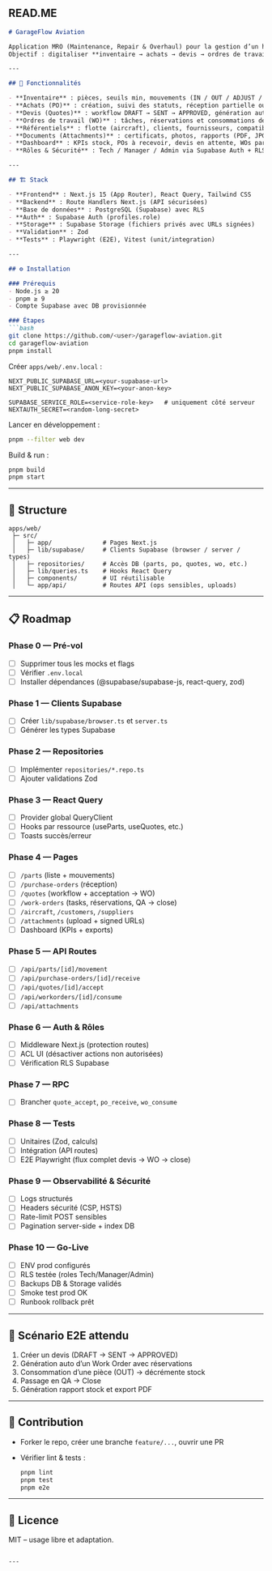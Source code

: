 READ.ME
---

````markdown
# GarageFlow Aviation

Application MRO (Maintenance, Repair & Overhaul) pour la gestion d’un hangar aéronautique.  
Objectif : digitaliser **inventaire → achats → devis → ordres de travail → traçabilité** avec **Supabase** (DB + Auth + Storage).

---

## 🚀 Fonctionnalités

- **Inventaire** : pièces, seuils min, mouvements (IN / OUT / ADJUST / RECEIVE), historique complet.  
- **Achats (PO)** : création, suivi des statuts, réception partielle ou complète.  
- **Devis (Quotes)** : workflow DRAFT → SENT → APPROVED, génération automatique de Work Orders.  
- **Ordres de travail (WO)** : tâches, réservations et consommations de pièces, QA, clôture.  
- **Référentiels** : flotte (aircraft), clients, fournisseurs, compatibilité pièces↔avions.  
- **Documents (Attachments)** : certificats, photos, rapports (PDF, JPG, PNG).  
- **Dashboard** : KPIs stock, POs à recevoir, devis en attente, WOs par statut.  
- **Rôles & Sécurité** : Tech / Manager / Admin via Supabase Auth + RLS.

---

## 🏗️ Stack

- **Frontend** : Next.js 15 (App Router), React Query, Tailwind CSS  
- **Backend** : Route Handlers Next.js (API sécurisées)  
- **Base de données** : PostgreSQL (Supabase) avec RLS  
- **Auth** : Supabase Auth (profiles.role)  
- **Storage** : Supabase Storage (fichiers privés avec URLs signées)  
- **Validation** : Zod  
- **Tests** : Playwright (E2E), Vitest (unit/integration)

---

## ⚙️ Installation

### Prérequis
- Node.js ≥ 20  
- pnpm ≥ 9  
- Compte Supabase avec DB provisionnée

### Étapes
```bash
git clone https://github.com/<user>/garageflow-aviation.git
cd garageflow-aviation
pnpm install
````

Créer `apps/web/.env.local` :

```env
NEXT_PUBLIC_SUPABASE_URL=<your-supabase-url>
NEXT_PUBLIC_SUPABASE_ANON_KEY=<your-anon-key>

SUPABASE_SERVICE_ROLE=<service-role-key>   # uniquement côté serveur
NEXTAUTH_SECRET=<random-long-secret>
```

Lancer en développement :

```bash
pnpm --filter web dev
```

Build & run :

```bash
pnpm build
pnpm start
```

---

## 📂 Structure

```
apps/web/
 ├─ src/
 │   ├─ app/              # Pages Next.js
 │   ├─ lib/supabase/     # Clients Supabase (browser / server / types)
 │   ├─ repositories/     # Accès DB (parts, po, quotes, wo, etc.)
 │   ├─ lib/queries.ts    # Hooks React Query
 │   ├─ components/       # UI réutilisable
 │   └─ app/api/          # Routes API (ops sensibles, uploads)
```

---

## 📋 Roadmap

### Phase 0 — Pré-vol

* [ ] Supprimer tous les mocks et flags
* [ ] Vérifier `.env.local`
* [ ] Installer dépendances (@supabase/supabase-js, react-query, zod)

### Phase 1 — Clients Supabase

* [ ] Créer `lib/supabase/browser.ts` et `server.ts`
* [ ] Générer les types Supabase

### Phase 2 — Repositories

* [ ] Implémenter `repositories/*.repo.ts`
* [ ] Ajouter validations Zod

### Phase 3 — React Query

* [ ] Provider global QueryClient
* [ ] Hooks par ressource (useParts, useQuotes, etc.)
* [ ] Toasts succès/erreur

### Phase 4 — Pages

* [ ] `/parts` (liste + mouvements)
* [ ] `/purchase-orders` (réception)
* [ ] `/quotes` (workflow + acceptation → WO)
* [ ] `/work-orders` (tasks, réservations, QA → close)
* [ ] `/aircraft`, `/customers`, `/suppliers`
* [ ] `/attachments` (upload + signed URLs)
* [ ] Dashboard (KPIs + exports)

### Phase 5 — API Routes

* [ ] `/api/parts/[id]/movement`
* [ ] `/api/purchase-orders/[id]/receive`
* [ ] `/api/quotes/[id]/accept`
* [ ] `/api/workorders/[id]/consume`
* [ ] `/api/attachments`

### Phase 6 — Auth & Rôles

* [ ] Middleware Next.js (protection routes)
* [ ] ACL UI (désactiver actions non autorisées)
* [ ] Vérification RLS Supabase

### Phase 7 — RPC

* [ ] Brancher `quote_accept`, `po_receive`, `wo_consume`

### Phase 8 — Tests

* [ ] Unitaires (Zod, calculs)
* [ ] Intégration (API routes)
* [ ] E2E Playwright (flux complet devis → WO → close)

### Phase 9 — Observabilité & Sécurité

* [ ] Logs structurés
* [ ] Headers sécurité (CSP, HSTS)
* [ ] Rate-limit POST sensibles
* [ ] Pagination server-side + index DB

### Phase 10 — Go-Live

* [ ] ENV prod configurés
* [ ] RLS testée (roles Tech/Manager/Admin)
* [ ] Backups DB & Storage validés
* [ ] Smoke test prod OK
* [ ] Runbook rollback prêt

---

## 🧪 Scénario E2E attendu

1. Créer un devis (DRAFT → SENT → APPROVED)
2. Génération auto d’un Work Order avec réservations
3. Consommation d’une pièce (OUT) → décrémente stock
4. Passage en QA → Close
5. Génération rapport stock et export PDF

---

## 🤝 Contribution

* Forker le repo, créer une branche `feature/...`, ouvrir une PR
* Vérifier lint & tests :

  ```bash
  pnpm lint
  pnpm test
  pnpm e2e
  ```

---

## 📜 Licence

MIT – usage libre et adaptation.

```

---
